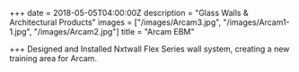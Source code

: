 +++
date = 2018-05-05T04:00:00Z
description = "Glass Walls & Architectural Products"
images = ["/images/Arcam3.jpg", "/images/Arcam1-1.jpg", "/images/Arcam2.jpg"]
title = "Arcam EBM"

+++
Designed and Installed Nxtwall Flex Series wall system, creating a new training area for Arcam.